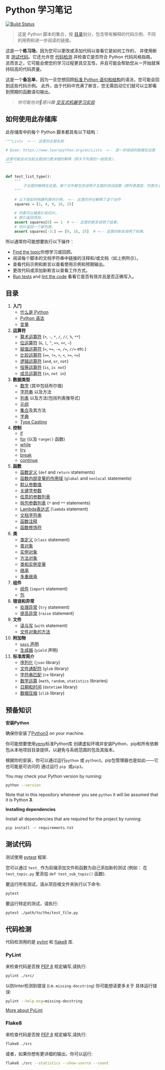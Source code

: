 # Python 学习笔记

[![Build Status](https://travis-ci.org/trekhleb/learn-python.svg?branch=master)](https://travis-ci.org/trekhleb/learn-python)

> 这是 Python 脚本的集合，按 [目录](#目录)划分，包含带有解释的代码示例、不同的用例和进一步阅读的链接。


这是一个**练习场**，因为您可以更改或添加代码以查看它是如何工作的，
并使用断言 [测试代码](#测试代码)。它还允许您 [代码检测](#代码检测) 
并检查它是否符合 Python 代码风格指南。
总而言之，它可能会使您的学习过程更具交互性，并且可能会帮助您从一开始就保持较高的代码质量。

这是一个**备忘单**，因为一旦您想回顾[标准 Python 语句和结构](#目录)的语法，您可能会回到这些代码示例。
此外，由于代码中充满了断言，您无需启动它们就可以立即看到预期的函数语句输出。

> _你可能也对🤖感兴趣 [交互式机器学习实验](https://github.com/trekhleb/machine-learning-experiments)_

## 如何使用此存储库

此存储库中的每个 Python 脚本都具有以下结构：

```python
"""Lists  <--- 这里的主题名称

# @see: https://www.learnpython.org/en/Lists  <-- 进一步阅读的链接在这里

这里可能会对当前主题进行更详细的解释（即关于列表的一般信息）。
"""


def test_list_type():
    """
        子主题的解释在这里。每个文件都包含说明子主题的测试函数（即列表类型、列表方法）。
    """
    
    # 以下是如何构建列表的示例。 <-- 这里的评论解释了这个动作
    squares = [1, 4, 9, 16, 25]
    
    # 列表可以被索引和切片。
    # 索引返回项目。
    assert squares[0] == 1  # <-- 这里的断言说明了结果。
    # 切片返回一个新列表。
    assert squares[-3:] == [9, 16, 25]  # <-- 这里的断言说明了结果。
```

所以通常你可能想要执行以下操作：

- [Find the topic](#table-of-contents)你想学习或回顾。
- 阅读每个脚本的文档字符串中链接的注释和/或文档（如上例所示）。
- 查看代码示例和断言以查看使用示例和预期输出。
- 更改代码或添加新断言以查看工作方式。
- [Run tests](#testing-the-code) and [lint the code](#linting-the-code) 看看它是否有效并且是否正确写入。

## 目录

1. **入门**
    - [什么是 Python](src/getting_started/what_is_python.md)
    - [Python 语法](src/getting_started/python_syntax.md)
    - [变量](src/getting_started/test_variables.py)
2. **运算符**
    - [算术运算符](src/operators/test_arithmetic.py) (`+`, `-`, `*`, `/`, `//`, `%`, `**`)
    - [位运算符](src/operators/test_bitwise.py) (`&`, `|`, `^`, `>>`, `<<`, `~`)
    - [赋值运算符](src/operators/test_assigment.py) (`=`, `+=`, `-=`, `/=`, `//=` etc.)
    - [比较运算符](src/operators/test_comparison.py) (`==`, `!=`, `>`, `<`, `>=`, `<=`)
    - [逻辑运算符](src/operators/test_logical.py) (`and`, `or`, `not`)
    - [恒等运算符](src/operators/test_identity.py) (`is`, `is not`)
    - [成员运算符](src/operators/test_membership.py) (`in`, `not in`)
3. **数据类型**
    - [数字](src/data_types/test_numbers.py) (其中包括布尔值)
    - [字符串](src/data_types/test_strings.py) 以及方法
    - [列表](src/data_types/test_lists.py) 以及方法(包括列表推导式)
    - [元组](src/data_types/test_tuples.py)
    - [集合](src/data_types/test_sets.py)及其方法
    - [字典](src/data_types/test_dictionaries.py)
    - [Type Casting](src/data_types/test_type_casting.py)
4. **控制**
    - [if](src/control_flow/test_if.py)
    - [for](src/control_flow/test_for.py) (以及 `range()` 函数)
    - [while](src/control_flow/test_while.py)
    - [try](src/control_flow/test_try.py)
    - [break](src/control_flow/test_break.py)
    - [continue](src/control_flow/test_continue.py)
5. **函数**
    - [函数定义](src/functions/test_function_definition.py) (`def` and `return` statements)
    - [函数内部变量的作用域](src/functions/test_function_scopes.py) (`global` and `nonlocal` statements)
    - [默认参数值](src/functions/test_function_default_arguments.py)
    - [关键字参数](src/functions/test_function_keyword_arguments.py)
    - [任意的参数列表](src/functions/test_function_arbitrary_arguments.py)
    - [拆包参数列表](src/functions/test_function_unpacking_arguments.py) (`*` and `**` statements)
    - [Lambda表达式](src/functions/test_lambda_expressions.py) (`lambda` statement)
    - [文档字符串](src/functions/test_function_documentation_string.py)
    - [函数注释](src/functions/test_function_annotations.py)
    - [函数修饰符](src/functions/test_function_decorators.py)
6. **类**
    - [类定义](src/classes/test_class_definition.py) (`class` statement)
    - [类对象](src/classes/test_class_objects.py)
    - [实例对象](src/classes/test_instance_objects.py)
    - [方法对象](src/classes/test_method_objects.py)
    - [类和实例变量](src/classes/test_class_and_instance_variables.py)
    - [继承](src/classes/test_inheritance.py)
    - [多重继承](src/classes/test_multiple_inheritance.py)
7. **组件**
    - [组件](src/modules/test_modules.py) (`import` statement)
    - [包](src/modules/test_packages.py)
8. **错误和异常**
    - [处理异常](src/exceptions/test_handle_exceptions.py) (`try` statement)
    - [提高异常](src/exceptions/test_raise_exceptions.py) (`raise` statement) 
9. **文件**
    - [读与写](src/files/test_file_reading.py) (`with` statement)
    - [文件对象的方法](src/files/test_file_methods.py)
10. **附加物**
    - [`pass` 声明](src/additions/test_pass.py)
    - [生成器](src/additions/test_generators.py) (`yield` 声明)
11. **标准库简介**
    - [序列化](src/standard_libraries/test_json.py) (`json` library)
    - [文件通配符](src/standard_libraries/test_glob.py) (`glob` library)
    - [字符串匹配](src/standard_libraries/test_re.py) (`re` library)
    - [数学运算](src/standard_libraries/test_math.py) (`math`, `random`, `statistics` libraries)
    - [日期和时间](src/standard_libraries/test_datetime.py) (`datetime` library)
    - [数据压缩](src/standard_libraries/test_zlib.py) (`zlib` library)

## 预备知识

**安装Python**

确保你安装了[Python3](https://realpython.com/installing-python/) on your machine.

你可能想要使用[venv](https://docs.python.org/3/library/venv.html)标准Python库
创建虚拟环境并安装Python、pip和所有依赖包从本地项目目录提供，以避免与系统范围的包及其版本。

根据你的安装，你可以通过运行`python` 或 `python3`。pip包管理器也是如此——它也可能是可访问的
通过运行 `pip `或` pip3 `。

You may check your Python version by running:

```bash
python --version
```

Note that in this repository whenever you see `python` it will be assumed that it is Python **3**.

**Installing dependencies**

Install all dependencies that are required for the project by running:

```bash
pip install -r requirements.txt
```

## 测试代码

测试使用 [pytest](https://docs.pytest.org/en/latest/) 框架.

您可以通过 `test_` 作为前缀添加文件和函数为自己添加新的测试 
(例如： 在 `test_topic.py` 里添加  `def test_sub_topic()` 函数).

要运行所有测试，请从项目根文件夹执行以下命令:

```bash
pytest
```

要运行特定的测试，请执行:

```bash
pytest ./path/to/the/test_file.py
```

## 代码检测

代码检测用的是 [pylint](http://pylint.pycqa.org/) 和 [flake8](http://flake8.pycqa.org/en/latest/) 库.

### PyLint

来检查代码是否按 [PEP 8](https://www.python.org/dev/peps/pep-0008/) 规定编写,请执行:

```bash
pylint ./src/
```

以防linter检测到错误 (i.e. `missing-docstring`) 你可能想读更多关于
具体运行错误:

```bash
pylint --help-msg=missing-docstring
```

[More about PyLint](http://pylint.pycqa.org/)

### Flake8

来检查代码是否按 [PEP 8](https://www.python.org/dev/peps/pep-0008/) 规定编写,请执行:

```bash
flake8 ./src
```

或者，如果你想有更详细的输出，你可以运行:

```bash
flake8 ./src --statistics --show-source --count
```
